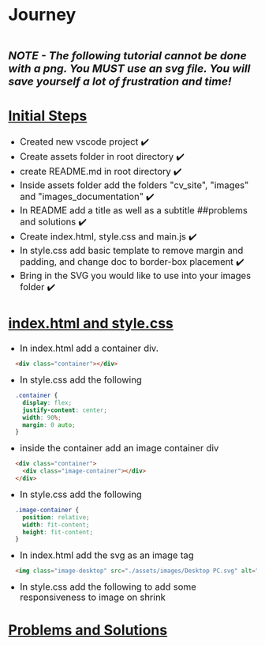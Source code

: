 # Journey

<style>
  img {
    width: auto;
  }
  h1 {
    font-size: 34px;
  }
  h2 {
    font-size: 28px;
    text-decoration: underline;
  }
  h3 {
    padding-top: 20px;
    font-size: 22px;
    font-style: italic;
    font-weight: bold;
  }
  p, li, details, summary{
    font-size: 18px;
  }
  details {
    border: 2px 0px solid white;
    padding-bottom: 15px;
  }
  a {
    color: orange;
  }
  a:hover {
    color: yellow;
  }
</style>

### NOTE - The following tutorial cannot be done with a png. You MUST use an svg file. You will save yourself a lot of frustration and time!

## Initial Steps

- Created new vscode project ✔️
- Create assets folder in root directory ✔️
- create README.md in root directory ✔️
- Inside assets folder add the folders "cv_site", "images" and "images_documentation" ✔️
- In README add a title as well as a subtitle ##problems and solutions ✔️
- Create index.html, style.css and main.js ✔️
- In style.css add basic template to remove margin and padding, and change doc to border-box placement ✔️
- Bring in the SVG you would like to use into your images folder ✔️

## index.html and style.css

- In index.html add a container div.

```html
  <div class="container"></div>
```

- In style.css add the following

```css
  .container {
    display: flex;
    justify-content: center;
    width: 90%;
    margin: 0 auto;
  }
```

- inside the container add an image container div

```html
  <div class="container">
    <div class="image-container"></div>
  </div>
```

- In style.css add the following

```css
  .image-container {
    position: relative;
    width: fit-content;
    height: fit-content;
  }
```

- In index.html add the svg as an image tag

```html
  <img class="image-desktop" src="./assets/images/Desktop PC.svg" alt="Desktop PC image">
```

- In style.css add the following to add some responsiveness to image on shrink

## Problems and Solutions